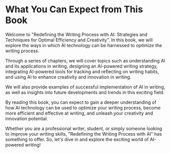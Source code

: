 What You Can Expect from This Book
================================================

Welcome to "Redefining the Writing Process with AI: Strategies and Techniques for Optimal Efficiency and Creativity". In this book, we will explore the ways in which AI technology can be harnessed to optimize the writing process.

Through a series of chapters, we will cover topics such as understanding AI and its applications in writing, designing an AI-powered writing strategy, integrating AI-powered tools for tracking and reflecting on writing habits, and using AI to enhance creativity and innovation in writing.

We will also provide examples of successful implementation of AI in writing, as well as insights into future developments and trends in this exciting field.

By reading this book, you can expect to gain a deeper understanding of how AI technology can be used to optimize your writing process, become more efficient and effective at writing, and unleash your creativity and innovation potential.

Whether you are a professional writer, student, or simply someone looking to improve your writing skills, "Redefining the Writing Process with AI" has something to offer. So, let's dive in and explore the exciting world of AI-powered writing!
